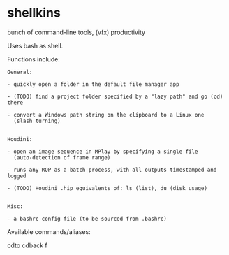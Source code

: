 shellkins
=========

bunch of command-line tools, (vfx) productivity



Uses bash as shell.



Functions include:

	General:

	- quickly open a folder in the default file manager app

	- (TODO) find a project folder specified by a "lazy path" and go (cd) there

	- convert a Windows path string on the clipboard to a Linux one
	  (slash turning)


	Houdini:

	- open an image sequence in MPlay by specifying a single file
	  (auto-detection of frame range)

	- runs any ROP as a batch process, with all outputs timestamped and logged

	- (TODO) Houdini .hip equivalents of: ls (list), du (disk usage)


	Misc:

	- a bashrc config file (to be sourced from .bashrc)




Available commands/aliases:


cdto
cdback
f



